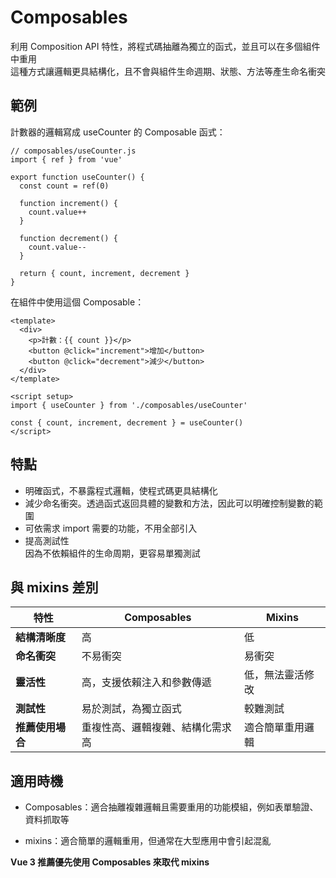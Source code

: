 # Composables

利用 Composition API 特性，將程式碼抽離為獨立的函式，並且可以在多個組件中重用  
這種方式讓邏輯更具結構化，且不會與組件生命週期、狀態、方法等產生命名衝突

## 範例

計數器的邏輯寫成 useCounter 的 Composable 函式：

```js{15}
// composables/useCounter.js
import { ref } from 'vue'

export function useCounter() {
  const count = ref(0)

  function increment() {
    count.value++
  }

  function decrement() {
    count.value--
  }

  return { count, increment, decrement }
}
```

在組件中使用這個 Composable：

```js{12}
<template>
  <div>
    <p>計數：{{ count }}</p>
    <button @click="increment">增加</button>
    <button @click="decrement">減少</button>
  </div>
</template>

<script setup>
import { useCounter } from './composables/useCounter'

const { count, increment, decrement } = useCounter()
</script>

```

## 特點

- 明確函式，不暴露程式邏輯，使程式碼更具結構化  
- 減少命名衝突。透過函式返回具體的變數和方法，因此可以明確控制變數的範圍  
- 可依需求 import 需要的功能，不用全部引入  
- 提高測試性  
  因為不依賴組件的生命周期，更容易單獨測試


## 與 mixins 差別

| 特性             | Composables                      | Mixins           |
| ---------------- | -------------------------------- | ---------------- |
| **結構清晰度**   | 高                               | 低               |
| **命名衝突**     | 不易衝突                         | 易衝突           |
| **靈活性**       | 高，支援依賴注入和參數傳遞       | 低，無法靈活修改 |
| **測試性**       | 易於測試，為獨立函式             | 較難測試         |
| **推薦使用場合** | 重複性高、邏輯複雜、結構化需求高 | 適合簡單重用邏輯 |

## 適用時機

- Composables：適合抽離複雜邏輯且需要重用的功能模組，例如表單驗證、資料抓取等

- mixins：適合簡單的邏輯重用，但通常在大型應用中會引起混亂

**Vue 3 推薦優先使用 Composables 來取代 mixins**
